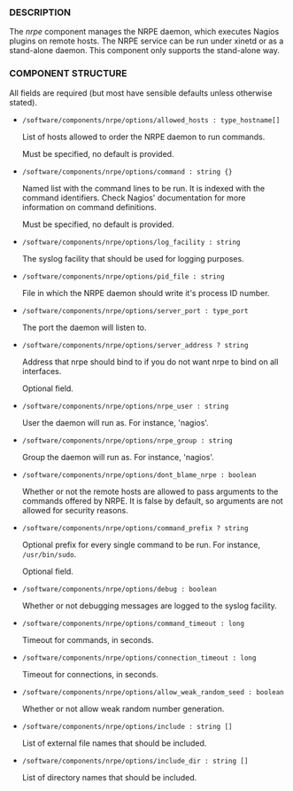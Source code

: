 ### DESCRIPTION

The _nrpe_ component manages the NRPE daemon, which executes Nagios
plugins on remote hosts. The NRPE service can be run under xinetd or
as a stand-alone daemon. This component only supports the stand-alone
way.

### COMPONENT STRUCTURE

All fields are required (but most have sensible defaults unless otherwise stated).

- `/software/components/nrpe/options/allowed_hosts : type_hostname[]`

    List of hosts allowed to order the NRPE daemon to run commands.

    Must be specified, no default is provided.

- `/software/components/nrpe/options/command : string {}`

    Named list with the command lines to be run. It is indexed with the
    command identifiers. Check Nagios' documentation for more information
    on command definitions.

    Must be specified, no default is provided.

- `/software/components/nrpe/options/log_facility : string`

    The syslog facility that should be used for logging purposes.

- `/software/components/nrpe/options/pid_file : string`

    File in which the NRPE daemon should write it's process ID number.

- `/software/components/nrpe/options/server_port : type_port`

    The port the daemon will listen to.

- `/software/components/nrpe/options/server_address ? string`

    Address that nrpe should bind to if you do not want nrpe to bind on all interfaces.

    Optional field.

- `/software/components/nrpe/options/nrpe_user : string`

    User the daemon will run as. For instance, 'nagios'.

- `/software/components/nrpe/options/nrpe_group : string`

    Group the daemon will run as. For instance, 'nagios'.

- `/software/components/nrpe/options/dont_blame_nrpe : boolean`

    Whether or not the remote hosts are allowed to pass arguments to the
    commands offered by NRPE. It is false by default, so arguments are not
    allowed for security reasons.

- `/software/components/nrpe/options/command_prefix ? string`

    Optional prefix for every single command to be run. For instance,
    `/usr/bin/sudo`.

    Optional field.

- `/software/components/nrpe/options/debug : boolean`

    Whether or not debugging messages are logged to the syslog facility.

- `/software/components/nrpe/options/command_timeout : long`

    Timeout for commands, in seconds.

- `/software/components/nrpe/options/connection_timeout : long`

    Timeout for connections, in seconds.

- `/software/components/nrpe/options/allow_weak_random_seed : boolean`

    Whether or not allow weak random number generation.

- `/software/components/nrpe/options/include : string []`

    List of external file names that should be included.

- `/software/components/nrpe/options/include_dir : string []`

    List of directory names that should be included.
